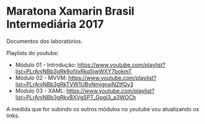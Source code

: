 # Maratona Xamarin Brasil Intermediária 2017

Documentos dos laboratórios.

Playlists do youtube:
- Módulo 01 - Introdução: https://www.youtube.com/playlist?list=PLrAnjNBb3gRk6ofilxRkq5jwWXY7bokmT
- Módulo 02 - MVVM: https://www.youtube.com/playlist?list=PLrAnjNBb3gRkTVW1UByNmjgnsjNZtfQy3
- Módulo 03 - XAML: https://www.youtube.com/playlist?list=PLrAnjNBb3gRkvBXVgSPT_Gpgj3_a3WOCh


A medida que for subindo os outros módulos no youtube vou atualizando os links.
